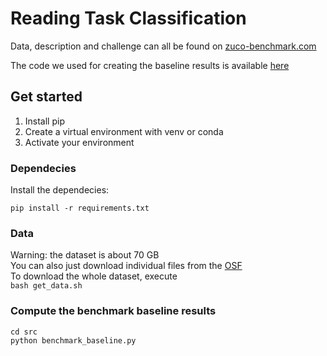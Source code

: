 # Reading Task Classification

Data, description and challenge can all be found on [zuco-benchmark.com](https://www.zuco-benchmark.com./)

The code we used for creating the baseline results is available [here](https://github.com/norahollenstein/zuco-benchmark/blob/main/sentence-level/benchmark.py)


## Get started

1. Install pip 
2. Create a virtual environment with venv or conda
3. Activate your environment


### Dependecies

Install the dependecies:  

```pip install -r requirements.txt```


### Data

Warning: the dataset is about 70 GB  
You can also just download individual files from the [OSF](https://osf.io/d7frw/)  
To download the whole dataset, execute  
```bash get_data.sh ``` 


### Compute the benchmark baseline results
 

```cd src ```  
```python benchmark_baseline.py```

